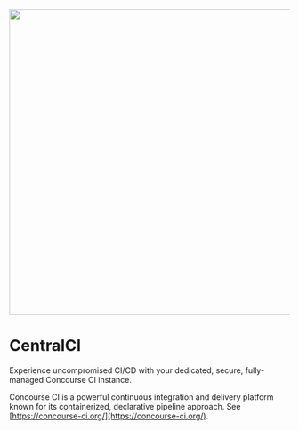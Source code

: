 <img src="https://github.com/user-attachments/assets/9953b3a7-4a9e-49f9-bdc7-bd07cbb5fd30" width="550">

# CentralCI
Experience uncompromised CI/CD with your dedicated, secure, fully-managed Concourse CI instance.

Concourse CI is a powerful continuous integration and delivery platform known for its containerized, declarative pipeline approach. See [https://concourse-ci.org/](https://concourse-ci.org/).
